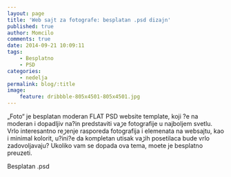 ```yaml
---
layout: page
title: 'Web sajt za fotografe: besplatan .psd dizajn'
published: true
author: Momcilo
comments: true
date: 2014-09-21 10:09:11
tags:
    - Besplatno
    - PSD
categories:
    - nedelja
permalink: blog/:title
image:
    feature: dribbble-805x4501-805x4501.jpg
---
```

&#8222;Foto&#8220; je besplatan moderan FLAT PSD website template, koji ?e na moderan i dopadljiv na?in predstaviti vaڑe fotografije u najboljem svetlu. Vrlo interesantno reڑenje rasporeda fotografija i elemenata na websajtu, kao i minimal kolorit, u?ini?e da kompletan utisak vaڑih posetilaca bude vrlo zadovoljavaju? Ukoliko vam se dopada ova tema, mo‍ete je besplatno preuzeti.

Besplatan .psd

